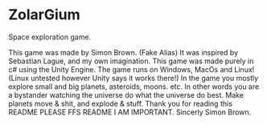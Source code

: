 # ZolarGium
Space exploration game.

This game was made by Simon Brown. (Fake Alias)
It was inspired by Sebastian Lague, and my own imagination.
This game was made purely in c# using the Unity Engine.
The game runs on Windows, MacOs and Linux! (Linux untested however Unity says it works there!)
In the game you mostly explore small and big planets, asteroids, moons. etc.
  In other words you are a bystander watching the universe do what the universe do best.
  Make planets move & shit, and explode & stuff.
Thank you for reading this README PLEASE FFS README I AM IMPORTANT. Sincerly Simon Brown.
